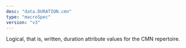 ```yaml
---
desc: "data.DURATION.cmn"
type: "macroSpec"
version: "v3"
---
```


Logical, that is, written, duration attribute values for the CMN repertoire.